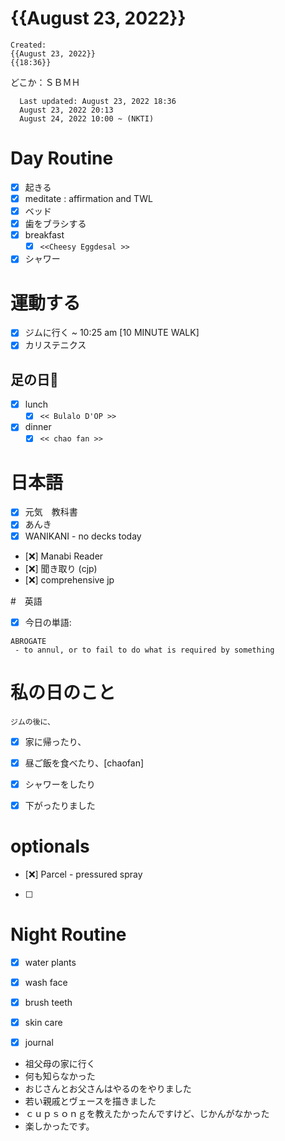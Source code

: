 # {{August 23, 2022}}
	Created: 
	{{August 23, 2022}} 
	{{18:36}}
どこか：ＳＢＭＨ

      Last updated: August 23, 2022 18:36
      August 23, 2022 20:13
      August 24, 2022 10:00 ~ (NKTI)


# Day Routine

- [x] 起きる
- [x] meditate : affirmation and TWL
- [x] ベッド
- [x] 歯をブラシする
- [x] breakfast
	- [x] ```<<Cheesy Eggdesal >>```
- [x] シャワー

# 運動する

- [X] ジムに行く ~ 10:25 am [10 MINUTE WALK]
- [X] カリステニクス

## 足の日🍗

- [x] lunch
	- [x] ```<< Bulalo D'OP >>```
	
- [x] dinner
	- [x] ```<< chao fan >>```

# 日本語

- [X] 元気　教科書
- [x] あんき
- [x] WANIKANI - no decks today
- [❌] Manabi Reader
- [❌] 聞き取り (cjp)
- [❌] comprehensive jp

#　英語
- [x] 今日の単語:

 ``` 
 ABROGATE
  - to annul, or to fail to do what is required by something 
```



# 私の日のこと
 ```ジムの後に、```
 
- [x] 家に帰ったり、
- [x] 昼ご飯を食べたり、[chaofan]
- [x] シャワーをしたり
- [x] 下がったりました




# optionals
- [❌] Parcel - pressured spray
- [ ] 
	 

# Night Routine
- [x] water plants 
- [x] wash face
- [x] brush teeth
- [x] skin care
- [x] journal


- 祖父母の家に行く
- 何も知らなかった
- おじさんとお父さんはやるのをやりました
- 若い親戚とヴェースを描きました
- ｃｕｐｓｏｎｇを教えたかったんですけど、じかんがなかった
- 楽しかったです。
